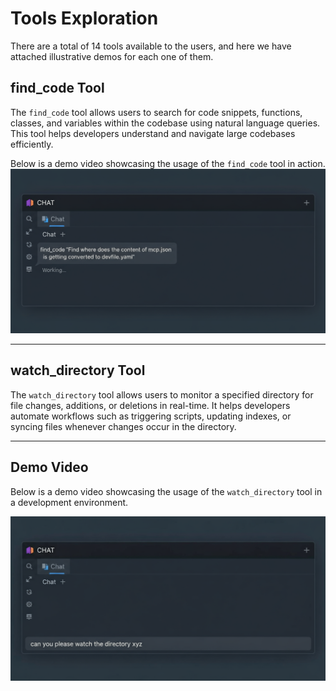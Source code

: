 # Tools Exploration
There are a total of 14 tools available to the users, and here we have attached illustrative demos for each one of them.

## find_code Tool

The `find_code` tool allows users to search for code snippets, functions, classes, and variables within the codebase using natural language queries. This tool helps developers understand and navigate large codebases efficiently.

Below is a demo video showcasing the usage of the `find_code` tool in action.
[![Watch the demo video](./images/tool_images/1.png)](https://drive.google.com/file/d/1ojCDIIAwcir9e3jgHHIVC5weZ9nuIQcs/view?usp=drive_link)

---

## watch_directory Tool

The `watch_directory` tool allows users to monitor a specified directory for file changes, additions, or deletions in real-time. It helps developers automate workflows such as triggering scripts, updating indexes, or syncing files whenever changes occur in the directory.

---

## Demo Video

Below is a demo video showcasing the usage of the `watch_directory` tool in a development environment.

[![Watch the demo](./images/tool_images/2.png)](https://drive.google.com/file/d/1OEjcS2iwwymss99zLidbeBjcblferKBX/view?usp=drive_link) 
